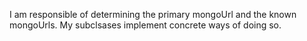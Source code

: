 I am responsible of determining the primary mongoUrl and the known mongoUrls. My subclsases implement concrete ways of doing so.
